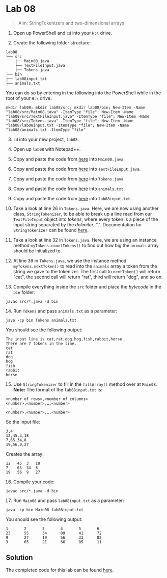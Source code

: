 # Lab 08

> Aim: StringTokenizers and two-dimensional arrays

1. Open up PowerShell and `cd` into your `H:\` drive.

2. Create the following folder structure:
```
lab08
└── src
    ├── Main08.java
    ├── TextFileInput.java
    ├── Tokens.java
└── bin
├── lab08input.txt
├── animals.txt
```
You can do so by entering in the following into the PowerShell while in the root of your `H:\` drive:
```
mkdir lab08; mkdir lab08/src; mkdir lab08/bin; New-Item -Name "lab08/src/Main08.java" -ItemType "file"; New-Item -Name "lab08/src/TextFileInput.java" -ItemType "file"; New-Item -Name "lab08/src/Tokens.java" -ItemType "file"; New-Item -Name "lab08/lab08input.txt -ItemType "file"; New-Item -Name "lab08/animals.txt -ItemType "file"
```
 
3. `cd` into your new project, `lab08`.

4. Open up `lab08` with Notepad++.

5. Copy and paste the code from <a href="/Misc/TODO/Main08.java" target="_blank">here</a> into `Main08.java`.

6. Copy and paste the code from <a href="/Misc/Solutions/TextFileInput.java" target="_blank">here</a> into `TextFileInput.java`.

7. Copy and paste the code from <a href="/Misc/Other/Tokens.java" target="_blank">here</a> into `Tokens.java`.

8. Copy and paste the code from <a href="/Misc/Input/animals.txt" target="_blank">here</a> into `animals.txt`.

9. Copy and paste the code from <a href="/Misc/Input/lab08input.txt" target="_blank">here</a> into `lab08input.txt`.

10. Take a look at line 26 in `Tokens.java`. Here, we are now using another class, `StringTokenizer`, to be able to break up a line read from our `TextFileInput` object into *tokens*, where every token is a piece of the input string separated by the *delimiter*, ",". Documentation for `StringTokenizer` can be found [here](https://docs.oracle.com/javase/8/docs/api/java/util/StringTokenizer.html).

11. Take a look at line 32 in `Tokens.java`. Here, we are using an instance method `myTokens.countTokens()` to find out how big the `animals` array should be initialized to. 

12. At line 39 in `Tokens.java`, we use the instance method `myTokens.nextToken()` to read into the `animals` array a token from the string we gave to the tokenizer. The first call to `nextToken()` will return "cat", the second call will return "rat", third will return "dog", and so on.

13. Compile everything inside the `src` folder and place the *bytecode* in the `bin` folder:
```
javac src/*.java -d bin
```

14. Run `Tokens` and pass `animals.txt` as a parameter:
```
java -cp bin Tokens animals.txt
```
You should see the following output:
```
The input line is cat,rat,dog,hog,fish,rabbit,horse
There are 7 tokens in the line.
cat
rat
dog
hog
fish
rabbit
horse
```
15. Use `StringTokenizer` to fill in the `fillArray()` method over at `Main08`. 
**Note:** The format of the `lab08input.txt` is:
```
<number of rows>,<number of columns>
<number>,<number>,…,<number>
. . .
<number>,<number>,…,<number>
```
So the input file:
```
3,4
12,45,3,18
7,65,34,8
19,56,9,27
```
Creates the array:
```
12   45  3   18
7    65  34  8
19   56  9   27
```
16. Compile your code:
```
javac src/*.java -d bin
```
17. Run `Main08` and pass `lab08input.txt` as a parameter:
```
java -cp bin Main08 lab08input.txt
```
You should see the following output:
```
1       2       3       4       5       6
23      55      34      89      41      72
9       27      19      56      33      82
3       65      21      66      85      11
```

## Solution
The completed code for this lab can be found <a href="/Misc/Solutions/Main08.java" target="_blank">here</a>.